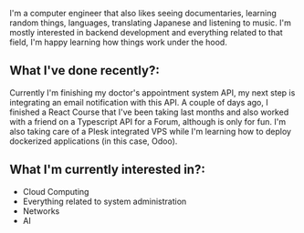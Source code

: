
I'm a computer engineer that also likes seeing documentaries, learning random things, languages, translating Japanese and listening to music.
I'm mostly interested in backend development and everything related to that field, I'm happy learning how things work under the hood. 

## What I've done recently?:
Currently I'm finishing my doctor's appointment system API, my next step is integrating an email notification with this API. 
A couple of days ago, I finished a React Course that I've been taking last months and also worked with a friend on a Typescript API for a Forum, although is only for fun.
I'm also taking care of a Plesk integrated VPS while I'm learning how to deploy dockerized applications (in this case, Odoo).

## What I'm currently interested in?:
* Cloud Computing
* Everything related to system administration
* Networks
* AI





<!--
**Flz14/Flz14** is a ✨ _special_ ✨ repository because its `README.md` (this file) appears on your GitHub profile.

Here are some ideas to get you started:

- 🔭 I’m currently working on ...
- 🌱 I’m currently learning ...
- 👯 I’m looking to collaborate on ...
- 🤔 I’m looking for help with ...
- 💬 Ask me about ...
- 📫 How to reach me: ...
- 😄 Pronouns: ...
- ⚡ Fun fact: ...
-->




